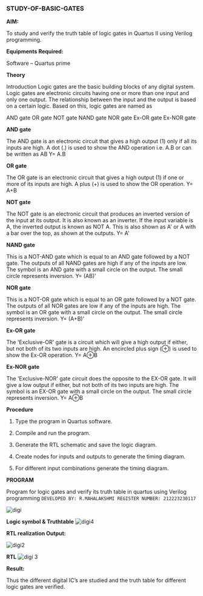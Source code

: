 ### STUDY-OF-BASIC-GATES

**AIM:** 

To study and verify the truth table of logic gates in Quartus II using Verilog programming.

**Equipments Required:**

Software – Quartus prime 

**Theory**

Introduction Logic gates are the basic building blocks of any digital system. Logic gates are electronic circuits having one or more than one input and only one output. The relationship between the input and the output is based on a certain logic. Based on this, logic gates are named as

AND gate OR gate NOT gate NAND gate NOR gate Ex-OR gate Ex-NOR gate

**AND gate**

The AND gate is an electronic circuit that gives a high output (1) only if all its inputs are high. A dot (.) is used to show the AND operation i.e. A.B or can be written as AB
Y= A.B

**OR gate** 

The OR gate is an electronic circuit that gives a high output (1) if one or more of its inputs are high. A plus (+) is used to show the OR operation.
Y= A+B

**NOT gate**

The NOT gate is an electronic circuit that produces an inverted version of the input at its output. It is also known as an inverter. If the input variable is A, the inverted output is known as NOT A. This is also shown as A' or A with a bar over the top, as shown at the outputs.
Y= A'

**NAND gate**

This is a NOT-AND gate which is equal to an AND gate followed by a NOT gate. The outputs of all NAND gates are high if any of the inputs are low. The symbol is an AND gate with a small circle on the output. The small circle represents inversion.
Y= (AB)’

**NOR gate**

This is a NOT-OR gate which is equal to an OR gate followed by a NOT gate. The outputs of all NOR gates are low if any of the inputs are high. The symbol is an OR gate with a small circle on the output. The small circle represents inversion.
Y= (A+B)’

**Ex-OR gate**

The 'Exclusive-OR' gate is a circuit which will give a high output if either, but not both of its two inputs are high. An encircled plus sign (⊕) is used to show the Ex-OR operation.
Y= A⊕B

**Ex-NOR gate**

The 'Exclusive-NOR' gate circuit does the opposite to the EX-OR gate. It will give a low output if either, but not both of its two inputs are high. The symbol is an EX-OR gate with a small circle on the output. The small circle represents inversion.
Y= A⊕B

**Procedure** 

1.	Type the program in Quartus software.

2.	Compile and run the program.

3.	Generate the RTL schematic and save the logic diagram.

4.	Create nodes for inputs and outputs to generate the timing diagram.

5.	For different input combinations generate the timing diagram.


**PROGRAM**

Program for logic gates and verify its truth table in quartus using Verilog programming
 ``
 DEVELOPED BY: R.MAHALAKSHMI
 REGISTER NUMBER: 212223230117
 ``
 
 ![digi](https://github.com/Maharavi2006/study-of-basic-gates/assets/154535981/17800f37-62fb-4eb8-a5c7-ba47a4dc2269)

 
**Logic symbol & Truthtable**
![digi4](https://github.com/Maharavi2006/study-of-basic-gates/assets/154535981/3acadcff-564c-400c-8f17-33d6e341f9f3)


**RTL realization Output:** 

![digi2](https://github.com/Maharavi2006/study-of-basic-gates/assets/154535981/9fb01d9b-137d-4bfd-a9be-aca6df6ea3d3)

**RTL**
![digi 3](https://github.com/Maharavi2006/study-of-basic-gates/assets/154535981/532ec601-7e21-4bb3-bfcf-2f1f61d86f2e)


**Result:**

Thus the different digital IC’s are studied and the truth table for different logic gates are verified.


